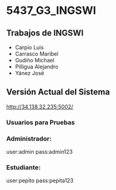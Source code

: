 # 5437_G3_INGSWI
## Trabajos de INGSWI

- Carpio Luis
- Carrasco Maribel
- Gudiño Michael
- Pilligua Alejandro
- Yánez José

## Versión Actual del Sistema
http://34.138.32.235:5002/
### Usuarios para Pruebas

### Administrador:
user:admin
pass:admin123

### Estudiante:
user:pepito
pass:pepita123
